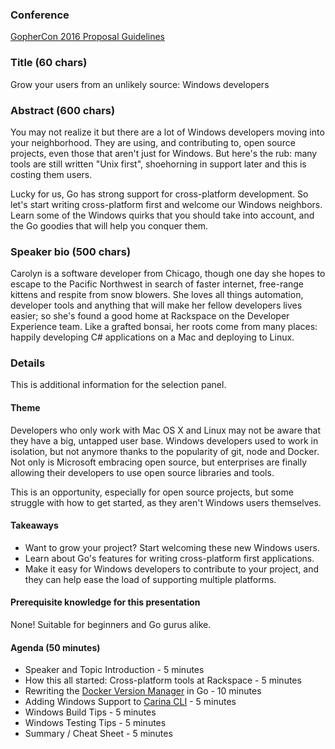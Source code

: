 ### Conference

[GopherCon 2016 Proposal Guidelines](http://cfp.gophercon.com/events/gc16)

### Title (60 chars)

Grow your users from an unlikely source: Windows developers

### Abstract (600 chars)
You may not realize it but there are a lot of Windows developers moving into your neighborhood. They are using, and contributing to, open source projects, even those that aren't just for Windows. But here's the rub: many tools are still written "Unix first", shoehorning in support later and this is costing them users.

Lucky for us, Go has strong support for cross-platform development. So let's start writing cross-platform first and welcome our Windows neighbors. Learn some of the Windows quirks that you should take into account, and the Go goodies that will help you conquer them.

### Speaker bio (500 chars)
Carolyn is a software developer from Chicago, though one day she hopes
to escape to the Pacific Northwest in search of faster internet, free-range kittens
and respite from snow blowers. She loves all things automation, developer tools
and anything that will make her fellow developers lives easier; so she's found a good home
at Rackspace on the Developer Experience team. Like a grafted bonsai,
her roots come from many places: happily developing C# applications on a Mac and deploying to Linux.

### Details
This is additional information for the selection panel.

#### Theme
Developers who only work with Mac OS X and Linux may not be aware that
they have a big, untapped user base. Windows developers used to work in
isolation, but not anymore thanks to the popularity of git, node and Docker.
Not only is Microsoft embracing open source, but enterprises are finally allowing
their developers to use open source libraries and tools.

This is an opportunity, especially for open source projects, but some struggle
with how to get started, as they aren't Windows users themselves.

#### Takeaways
* Want to grow your project? Start welcoming these new Windows users.
* Learn about Go's features for writing cross-platform first applications.
* Make it easy for Windows developers to contribute to your project, and
  they can help ease the load of supporting multiple platforms.

#### Prerequisite knowledge for this presentation
None! Suitable for beginners and Go gurus alike.

#### Agenda (50 minutes)

* Speaker and Topic Introduction - 5 minutes
* How this all started: Cross-platform tools at Rackspace - 5 minutes
* Rewriting the [Docker Version Manager][dvm] in Go - 10 minutes
* Adding Windows Support to [Carina CLI][carina-cli] - 5 minutes
* Windows Build Tips - 5 minutes
* Windows Testing Tips - 5 minutes
* Summary / Cheat Sheet - 5 minutes

[dvm]: https://github.com/getcarina/dvm
[carina-cli]: https://github.com/getcarina/carina
